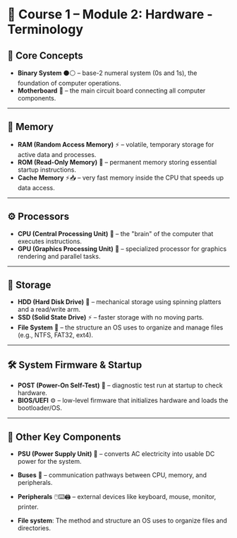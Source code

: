 # 📖 Course 1 – Module 2: Hardware - Terminology

## 🔢 Core Concepts
- **Binary System** ⚫⚪ – base-2 numeral system (0s and 1s), the foundation of computer operations.  
- **Motherboard** 🔗 – the main circuit board connecting all computer components.  

---

## 💾 Memory
- **RAM (Random Access Memory)** ⚡ – volatile, temporary storage for active data and processes.  
- **ROM (Read-Only Memory)** 💾 – permanent memory storing essential startup instructions.  
- **Cache Memory** ⚡📥 – very fast memory inside the CPU that speeds up data access.  

---

## ⚙️ Processors
- **CPU (Central Processing Unit)** 🧠 – the "brain" of the computer that executes instructions.  
- **GPU (Graphics Processing Unit)** 🎨 – specialized processor for graphics rendering and parallel tasks.  

---

## 💽 Storage
- **HDD (Hard Disk Drive)** 📀 – mechanical storage using spinning platters and a read/write arm.  
- **SSD (Solid State Drive)** ⚡ – faster storage with no moving parts.  
- **File System** 📂 – the structure an OS uses to organize and manage files (e.g., NTFS, FAT32, ext4).  

---

## 🛠️ System Firmware & Startup
- **POST (Power-On Self-Test)** 🧪 – diagnostic test run at startup to check hardware.  
- **BIOS/UEFI** ⚙️ – low-level firmware that initializes hardware and loads the bootloader/OS.  

---

## 🔌 Other Key Components
- **PSU (Power Supply Unit)** 🔋 – converts AC electricity into usable DC power for the system.  
- **Buses** 🔀 – communication pathways between CPU, memory, and peripherals.  
- **Peripherals** 🖱️⌨️🖨️ – external devices like keyboard, mouse, monitor, printer.  

- **File system**: The method and structure an OS uses to organize files and directories.
